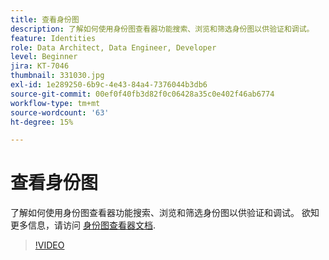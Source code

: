 ```yaml
---
title: 查看身份图
description: 了解如何使用身份图查看器功能搜索、浏览和筛选身份图以供验证和调试。
feature: Identities
role: Data Architect, Data Engineer, Developer
level: Beginner
jira: KT-7046
thumbnail: 331030.jpg
exl-id: 1e289250-6b9c-4e43-84a4-7376044b3db6
source-git-commit: 00ef0f40fb3d82f0c06428a35c0e402f46ab6774
workflow-type: tm+mt
source-wordcount: '63'
ht-degree: 15%

---
```


# 查看身份图

了解如何使用身份图查看器功能搜索、浏览和筛选身份图以供验证和调试。 欲知更多信息，请访问 [身份图查看器文档](https://experienceleague.adobe.com/docs/experience-platform/identity/ui/identity-graph-viewer.html?lang=zh-Hans).

>[!VIDEO](https://video.tv.adobe.com/v/331030?learn=on)


